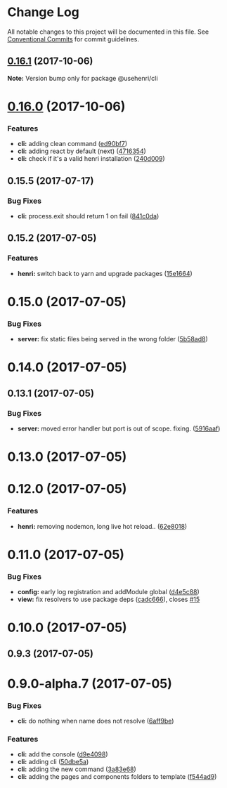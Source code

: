 # Change Log

All notable changes to this project will be documented in this file.
See [Conventional Commits](https://conventionalcommits.org) for commit guidelines.

<a name="0.16.1"></a>
## [0.16.1](https://github.com/usehenri/henri/compare/v0.16.0...v0.16.1) (2017-10-06)




**Note:** Version bump only for package @usehenri/cli

<a name="0.16.0"></a>
# [0.16.0](https://github.com/usehenri/henri/compare/v0.15.5...v0.16.0) (2017-10-06)


### Features

* **cli:** adding clean command ([ed90bf7](https://github.com/usehenri/henri/commit/ed90bf7))
* **cli:** adding react by default (next) ([4716354](https://github.com/usehenri/henri/commit/4716354))
* **cli:** check if it's a valid henri installation ([240d009](https://github.com/usehenri/henri/commit/240d009))




<a name="0.15.5"></a>
## 0.15.5 (2017-07-17)


### Bug Fixes

* **cli:** process.exit should return 1 on fail ([841c0da](https://github.com/usehenri/henri/commit/841c0da))



<a name="0.15.2"></a>
## 0.15.2 (2017-07-05)


### Features

* **henri:** switch back to yarn and upgrade packages ([15e1664](https://github.com/usehenri/henri/commit/15e1664))



<a name="0.15.0"></a>
# 0.15.0 (2017-07-05)


### Bug Fixes

* **server:** fix static files being served in the wrong folder ([5b58ad8](https://github.com/usehenri/henri/commit/5b58ad8))



<a name="0.14.0"></a>
# 0.14.0 (2017-07-05)



<a name="0.13.1"></a>
## 0.13.1 (2017-07-05)


### Bug Fixes

* **server:** moved error handler but port is out of scope. fixing. ([5916aaf](https://github.com/usehenri/henri/commit/5916aaf))



<a name="0.13.0"></a>
# 0.13.0 (2017-07-05)



<a name="0.12.0"></a>
# 0.12.0 (2017-07-05)


### Features

* **henri:** removing nodemon, long live hot reload.. ([62e8018](https://github.com/usehenri/henri/commit/62e8018))



<a name="0.11.0"></a>
# 0.11.0 (2017-07-05)


### Bug Fixes

* **config:** early log registration and addModule global ([d4e5c88](https://github.com/usehenri/henri/commit/d4e5c88))
* **view:** fix resolvers to use package deps ([cadc666](https://github.com/usehenri/henri/commit/cadc666)), closes [#15](https://github.com/usehenri/henri/issues/15)



<a name="0.10.0"></a>
# 0.10.0 (2017-07-05)



<a name="0.9.3"></a>
## 0.9.3 (2017-07-05)



<a name="0.9.0-alpha.7"></a>
# 0.9.0-alpha.7 (2017-07-05)


### Bug Fixes

* **cli:** do nothing when name does not resolve ([6aff9be](https://github.com/usehenri/henri/commit/6aff9be))


### Features

* **cli:** add the console ([d9e4098](https://github.com/usehenri/henri/commit/d9e4098))
* **cli:** adding cli ([50dbe5a](https://github.com/usehenri/henri/commit/50dbe5a))
* **cli:** adding the new command ([3a83e68](https://github.com/usehenri/henri/commit/3a83e68))
* **cli:** adding the pages and components folders to template ([f544ad9](https://github.com/usehenri/henri/commit/f544ad9))
